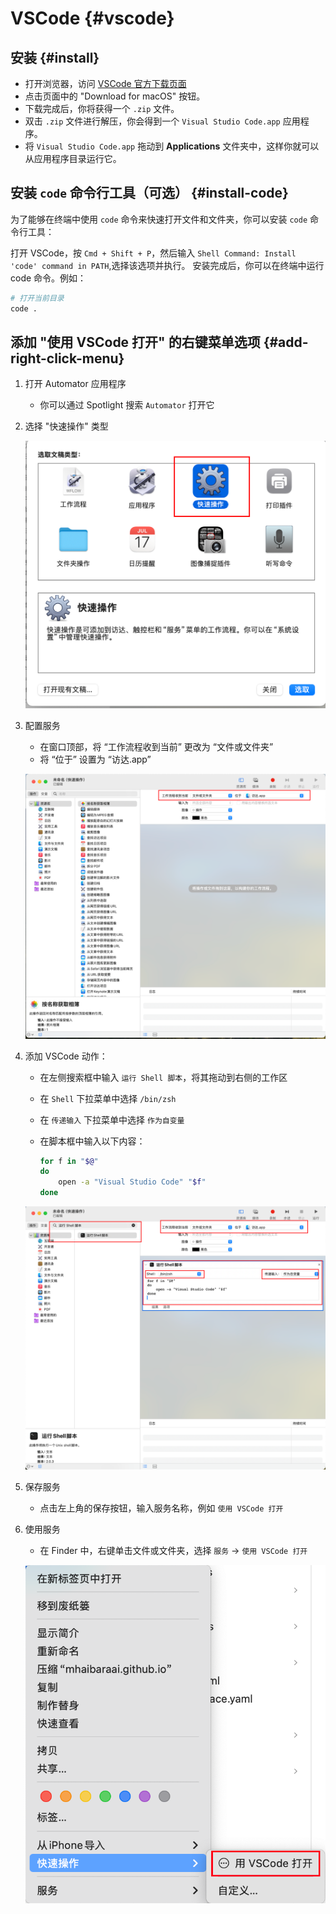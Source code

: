 # VSCode {#vscode}

## 安装 {#install}

- 打开浏览器，访问 [VSCode 官方下载页面](https://code.visualstudio.com/)
- 点击页面中的 "Download for macOS" 按钮。
- 下载完成后，你将获得一个 `.zip` 文件。
- 双击 `.zip` 文件进行解压，你会得到一个 `Visual Studio Code.app` 应用程序。
- 将 `Visual Studio Code.app` 拖动到 **Applications** 文件夹中，这样你就可以从应用程序目录运行它。

## 安装 `code` 命令行工具（可选） {#install-code}

为了能够在终端中使用 `code` 命令来快速打开文件和文件夹，你可以安装 `code` 命令行工具：

打开 VSCode，按 `Cmd + Shift + P`，然后输入 `Shell Command: Install 'code' command in PATH`,选择该选项并执行。
安装完成后，你可以在终端中运行 code 命令。例如：

```sh
# 打开当前目录
code .
```

## 添加 "使用 VSCode 打开" 的右键菜单选项 {#add-right-click-menu}

1. 打开 Automator 应用程序

   - 你可以通过 Spotlight 搜索 `Automator` 打开它

2. 选择 "快速操作" 类型

   ![quick-operating](/vscode/quick-operating.png)

3. 配置服务

   - 在窗口顶部，将 “工作流程收到当前” 更改为 “文件或文件夹”
   - 将 “位于” 设置为 “访达.app”

   ![service-config](/vscode/service-config.png)

4. 添加 VSCode 动作：

   - 在左侧搜索框中输入 `运行 Shell 脚本`，将其拖动到右侧的工作区
   - 在 `Shell` 下拉菜单中选择 `/bin/zsh`
   - 在 `传递输入` 下拉菜单中选择 `作为自变量`
   - 在脚本框中输入以下内容：

     ```sh
     for f in "$@"
     do
         open -a "Visual Studio Code" "$f"
     done
     ```

   ![add-vscode-action](/vscode/add-vscode-action.png)

5. 保存服务

   - 点击左上角的保存按钮，输入服务名称，例如 `使用 VSCode 打开`

6. 使用服务

   - 在 Finder 中，右键单击文件或文件夹，选择 `服务` -> `使用 VSCode 打开`

   ![use-service](/vscode/use-service.png)
